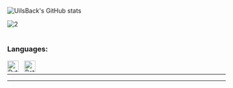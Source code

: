 
                                                                                                                                       
![UiIsBack's GitHub stats](https://github-readme-stats.vercel.app/api?username=PlugzOnTop&show_icons=true&theme=radical) 

![2](https://github-readme-stats.vercel.app/api/top-langs/?username=PlugzOnTop&theme=radical)

#





### Languages:

<img align="left" alt="Python" width="26px" src="https://upload.wikimedia.org/wikipedia/commons/thumb/c/c3/Python-logo-notext.svg/1200px-Python-logo-notext.svg.png" style="padding-right:10px;" />
<img align="left" alt="Batch" width="26px" src="https://upload.wikimedia.org/wikipedia/commons/thumb/c/c3/Batch-logo-notext.svg/1200px-Batch-logo-notext.svg.png" style="padding-right:10px;" />


<br />

---


---


</details>
